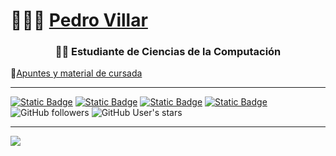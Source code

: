 # 👨🏻‍💻 [Pedro Villar](https://pedromvillar.github.io/personal-portfolio/) 

<h3 align="center"> 👨‍💻 Estudiante de Ciencias de la Computación </h3>

📔[Apuntes y material de cursada](https://github.com/FaMAF-Material)

---

<a href="https://pedromvillar.github.io/personal-portfolio/"><img alt="Static Badge" src="https://img.shields.io/badge/Presiona%20para%20visitar%20mi%20portfolio%20-%20gray?style=flat&logo=docsify"></a>
<a href="https://www.instagram.com/villar_pedro_?igsh=MWw4andraGVid3EzMA=="><img alt="Static Badge" src="https://img.shields.io/badge/Instagram%20-%20white?style=social&logo=instagram"></a>
<a href="https://www.linkedin.com/in/pedro-villar-4261491bb/"><img alt="Static Badge" src="https://img.shields.io/badge/LinkedIn%20-%20white?style=social&logo=linkedin"></a>
<a href="pedro.villar@mi.unc.edu.ar"><img alt="Static Badge" src="https://img.shields.io/badge/pedro.villar%40mi.unc.edu.ar%20-%20white?style=social&logo=gmail"></a>
<img alt="GitHub followers" src="https://img.shields.io/github/followers/PedroMVillar">
<img alt="GitHub User's stars" src="https://img.shields.io/github/stars/PedroMVillar">


---
[![](https://visitcount.itsvg.in/api?id=PedroMVillar&icon=0&color=0)](https://visitcount.itsvg.in)
